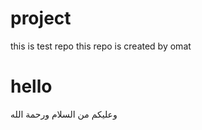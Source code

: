 # project
this is test repo
this repo is created by omat
<h1>hello</h1>
وعليكم من السلام ورحمة الله
